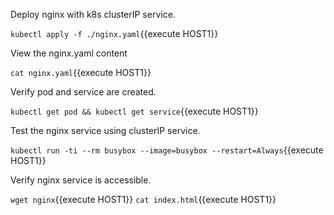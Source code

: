 Deploy nginx with k8s clusterIP service.

`kubectl apply -f ./nginx.yaml`{{execute HOST1}}


View the nginx.yaml content

`cat nginx.yaml`{{execute HOST1}}

Verify pod and service are created.

`kubectl get pod && kubectl get service`{{execute HOST1}}

Test the nginx service using clusterIP service.

`kubectl run -ti --rm busybox --image=busybox --restart=Always`{{execute HOST1}}

Verify nginx service is accessible.

`wget nginx`{{execute HOST1}}
`cat index.html`{{execute HOST1}}
